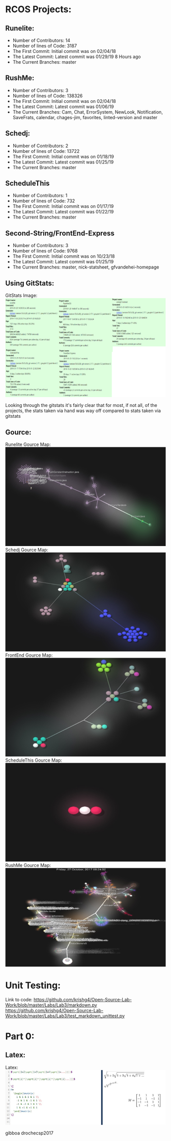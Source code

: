 # RCOS Projects:

## Runelite:
 - Number of Contributors: 14
 - Number of lines of Code: 3187
 - The First Commit: Initial commit was on 02/04/18
 - The Latest Commit: Latest commit was 01/29/19 8 Hours ago
 - The Current Branches: master

## RushMe:
- Number of Contributors: 3
- Number of lines of Code: 138326
- The First Commit: Initial commit was on 02/04/18
- The Latest Commit: Latest commit was 01/06/19
- The Current Branches: Cam, Chat, ErrorSystem, NewLook, Notification, SaveFrats,
                        calendar, chages-jim, favorites, linted-version and master

## Schedj:
 - Number of Contributors: 2
 - Number of lines of Code: 13722
 - The First Commit: Initial commit was on 01/18/19
 - The Latest Commit: Latest commit was 01/25/19
 - The Current Branches: master

## ScheduleThis
- Number of Contributors: 1
- Number of lines of Code: 732
- The First Commit: Initial commit was on 01/17/19
- The Latest Commit: Latest commit was 01/22/19
- The Current Branches: master

## Second-String/FrontEnd-Express
- Number of Contributors: 3
- Number of lines of Code: 9768
- The First Commit: Initial commit was on 10/23/18
- The Latest Commit: Latest commit was 01/25/19
- The Current Branches: master, nick-statsheet, gfvandehei-homepage

## Using GitStats:
GitStats Image: ![lab3_image1.jpg](lab3_image1.jpg)

Looking through the gitstats it's fairly clear that for most, if not all, of the projects, the stats taken via hand was way off compared to stats taken via gitstats


## Gource:

Runelite Gource Map: ![lab3_runelite.jpg](lab3_runelite.jpg)
Schedj Gource Map: ![lab3_sch.jpg](lab3_sch.jpg)
FrontEnd Gource Map: ![lab3_frontend.jpg](lab3_frontend.jpg)
ScheduleThis Gource Map: ![lab3_schs.jpg](lab3_schs.jpg)
RushMe Gource Map: ![lab3_rush.jpg](lab3_rush.jpg)


# Unit Testing:

Link to code: https://github.com/krishg4/Open-Source-Lab-Work/blob/master/Labs/Lab3/markdown.py
              https://github.com/krishg4/Open-Source-Lab-Work/blob/master/Labs/Lab3/test_markdown_unittest.py


# Part 0:

## Latex:

Latex: ![lab3_latex.jpg](lab3_latex.jpg)


gibboa
drochecsp2017
